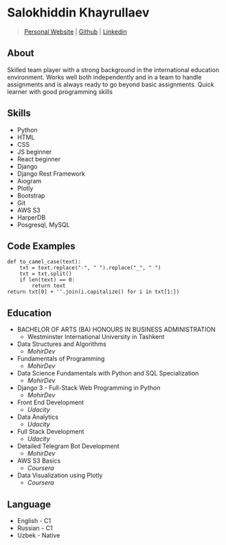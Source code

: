 # Salokhiddin Khayrullaev
>[Personal Website](https://abu-abdulloh.uz) | 
>[Github](https://github.com/skhayrullayev) | 
>[Linkedin](https://www.linkedin.com/in/salohiddin-khayrullayev/)

## About
Skilled team player with a strong background in the international education environment. Works well both independently and in a team to handle assignments and is always ready to go beyond basic assignments. Quick learner with good programming skills

## Skills
- Python
- HTML
- CSS
- JS beginner
- React beginner
- Django
- Django Rest Framework
- Aiogram
- Plotly
- Bootstrap
- Git
- AWS S3
- HarperDB
- Posgresql, MySQL

## Code Examples
``` 
def to_camel_case(text):
    txt = text.replace("-", " ").replace("_", " ")
    txt = txt.split()
    if len(text) == 0:
        return text
return txt[0] + ''.join(i.capitalize() for i in txt[1:])
```
 
## Education
- BACHELOR OF ARTS (BA) HONOURS IN BUSINESS ADMINISTRATION
    - Westminster International University in Tashkent
- Data Structures and Algorithms
    - *MohirDev*
- Fundamentals of Programming
    - *MohirDev*
- Data Science Fundamentals with Python and SQL Specialization
    - *MohirDev*
- Django 3 - Full-Stack Web Programming in Python
    - *MohirDev*
- Front End Development
    - *Udacity*
- Data Analytics
    - *Udacity*
- Full Stack Development
    - *Udacity*
- Detailed Telegram Bot Development
    - *MohirDev*
- AWS S3 Basics
    - *Coursera*
- Data Visualization using Plotly
    - *Coursera*
    
## Language
- English - C1
- Russian - C1
- Uzbek - Native

